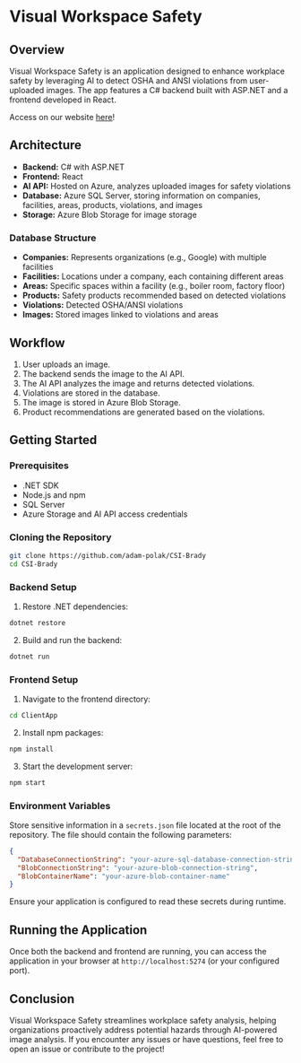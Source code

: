 # Visual Workspace Safety

## Overview
Visual Workspace Safety is an application designed to enhance workplace safety by leveraging AI to detect OSHA and ANSI violations from user-uploaded images. The app features a C# backend built with ASP.NET and a frontend developed in React.

Access on our website [here](https://viowarebrady.azurewebsites.net/)!

## Architecture

- **Backend:** C# with ASP.NET
- **Frontend:** React
- **AI API:** Hosted on Azure, analyzes uploaded images for safety violations
- **Database:** Azure SQL Server, storing information on companies, facilities, areas, products, violations, and images
- **Storage:** Azure Blob Storage for image storage

### Database Structure

- **Companies:** Represents organizations (e.g., Google) with multiple facilities
- **Facilities:** Locations under a company, each containing different areas
- **Areas:** Specific spaces within a facility (e.g., boiler room, factory floor)
- **Products:** Safety products recommended based on detected violations
- **Violations:** Detected OSHA/ANSI violations
- **Images:** Stored images linked to violations and areas

## Workflow
1. User uploads an image.
2. The backend sends the image to the AI API.
3. The AI API analyzes the image and returns detected violations.
4. Violations are stored in the database.
5. The image is stored in Azure Blob Storage.
6. Product recommendations are generated based on the violations.

## Getting Started

### Prerequisites

- .NET SDK
- Node.js and npm
- SQL Server
- Azure Storage and AI API access credentials

### Cloning the Repository

```sh
git clone https://github.com/adam-polak/CSI-Brady
cd CSI-Brady
```

### Backend Setup
1. Restore .NET dependencies:

```sh
dotnet restore
```

2. Build and run the backend:

```sh
dotnet run
```

### Frontend Setup

1. Navigate to the frontend directory:

```sh
cd ClientApp
```

2. Install npm packages:

```sh
npm install
```

3. Start the development server:

```sh
npm start
```

### Environment Variables

Store sensitive information in a `secrets.json` file located at the root of the repository. The file should contain the following parameters:

```json
{
  "DatabaseConnectionString": "your-azure-sql-database-connection-string",
  "BlobConnectionString": "your-azure-blob-connection-string",
  "BlobContainerName": "your-azure-blob-container-name"
}
```

Ensure your application is configured to read these secrets during runtime.

## Running the Application

Once both the backend and frontend are running, you can access the application in your browser at `http://localhost:5274` (or your configured port).

## Conclusion

Visual Workspace Safety streamlines workplace safety analysis, helping organizations proactively address potential hazards through AI-powered image analysis. If you encounter any issues or have questions, feel free to open an issue or contribute to the project!
